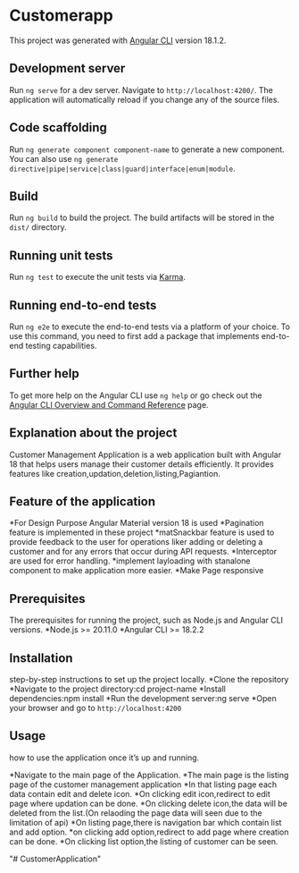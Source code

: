 # Customerapp

This project was generated with [Angular CLI](https://github.com/angular/angular-cli) version 18.1.2.

## Development server

Run `ng serve` for a dev server. Navigate to `http://localhost:4200/`. The application will automatically reload if you change any of the source files.

## Code scaffolding

Run `ng generate component component-name` to generate a new component. You can also use `ng generate directive|pipe|service|class|guard|interface|enum|module`.

## Build

Run `ng build` to build the project. The build artifacts will be stored in the `dist/` directory.

## Running unit tests

Run `ng test` to execute the unit tests via [Karma](https://karma-runner.github.io).

## Running end-to-end tests

Run `ng e2e` to execute the end-to-end tests via a platform of your choice. To use this command, you need to first add a package that implements end-to-end testing capabilities.

## Further help

To get more help on the Angular CLI use `ng help` or go check out the [Angular CLI Overview and Command Reference](https://angular.dev/tools/cli) page.


## Explanation about the project

Customer Management Application is a web application built with Angular 18 that helps users manage their customer details efficiently. It provides features like creation,updation,deletion,listing,Pagiantion.

## Feature of the application

*For Design Purpose Angular Material version 18 is used
*Pagination feature is implemented in these project
*matSnackbar feature is used to provide feedback to the user for operations liker adding or deleting a  customer and for any errors that occur during API requests.
*Interceptor are used for error handling.
*implement layloading with stanalone component to make application more easier.
*Make Page responsive

## Prerequisites

The prerequisites for running the project, such as Node.js and Angular CLI versions.
*Node.js >=  20.11.0
*Angular CLI >=  18.2.2

## Installation

 step-by-step instructions to set up the project locally.
*Clone the repository
*Navigate to the project directory:cd project-name
*Install dependencies:npm install
*Run the development server:ng serve
*Open your browser and go to `http://localhost:4200`

## Usage

how to use the application once it’s up and running.

*Navigate to the main page of the Application.
*The main page is the listing page of the customer management application
*In that listing page each data contain edit and delete icon.
*On clicking edit icon,redirect to edit page where updation can be done.
*On clicking delete icon,the data will be deleted from the list.(On relaoding the page data will seen due to the limitation of api)
*On listing page,there is navigation bar which contain list and add option.
*on clicking add option,redirect to add page where creation can be done.
*On clicking list option,the listing of customer can be seen.

"# CustomerApplication" 
